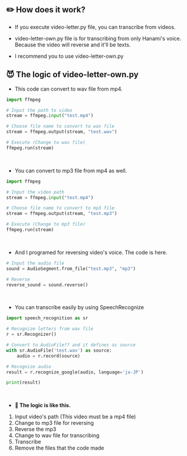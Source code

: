 ## ✏️ How does it work?
- If you execute video-letter.py file, you can transcribe from videos.

- video-letter-own.py file is for transcribing from only Hanami's voice. Because the video will reverse and it'll be texts.

- I recommend you to use video-letter-own.py

## 😈 The logic of video-letter-own.py
- This code can convert to wav file from mp4.
```python
import ffmpeg

# Input the path to video
stream = ffmpeg.input("test.mp4")

# Choose file name to convert to wav file
stream = ffmpeg.output(stream, "test.wav")

# Execute (Change to wav file)
ffmpeg.run(stream)
```

<br>

- You can convert to mp3 file from mp4 as well.
```python
import ffmpeg

# Input the video path
stream = ffmpeg.input("test.mp4")

# Choose file name to convert to mp3 file
stream = ffmpeg.output(stream, "test.mp3")

# Execute (Change to mp3 file)
ffmpeg.run(stream)
```

<br>

- And I programed for reversing video's voice. The code is here.
``` python
# Input the audio file
sound = AudioSegment.from_file("test.mp3", "mp3")

# Reverse
reverse_sound = sound.reverse()
```

<br>

- You can transcribe easily by using SpeechRecognize

``` python
import speech_recognition as sr

# Recognize letters from wav file
r = sr.Recognizer()

# Convert to AudioFile?? and it defines as source
with sr.AudioFile('test.wav') as source:
    audio = r.record(source)

# Recognize audio
result = r.recognize_google(audio, language='ja-JP')

print(result)
```

<br>

- **🐸 The logic is like this.**
1. Input video's path (This video must be a mp4 file)
2. Change to mp3 file for reversing
3. Reverse the mp3
4. Change to wav file for transcribing
5. Transcribe
6. Remove the files that the code made